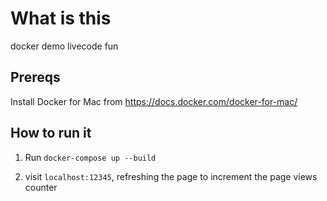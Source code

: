 # What is this

docker demo livecode fun

## Prereqs

Install Docker for Mac from https://docs.docker.com/docker-for-mac/

## How to run it

1. Run `docker-compose up --build`

2. visit `localhost:12345`, refreshing the page to increment the page views counter
